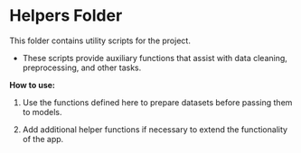 # Helpers Folder

This folder contains utility scripts for the project.
- These scripts provide auxiliary functions that assist with data cleaning, preprocessing, and other tasks.

**How to use:**

1. Use the functions defined here to prepare datasets before passing them to models.

2. Add additional helper functions if necessary to extend the functionality of the app.
